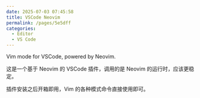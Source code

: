 ```yaml
---
date: 2025-07-03 07:45:58
title: VSCode Neovim
permalink: /pages/5e5dff
categories:
  - Editor
  - VS Code
---
```

Vim mode for VSCode, powered by Neovim.

<!-- more -->

这是一个基于 Neovim 的 VSCode 插件，调用的是 Neovim 的运行时，应该更稳定。

插件安装之后开箱即用，Vim 的各种模式命令直接使用即可。

